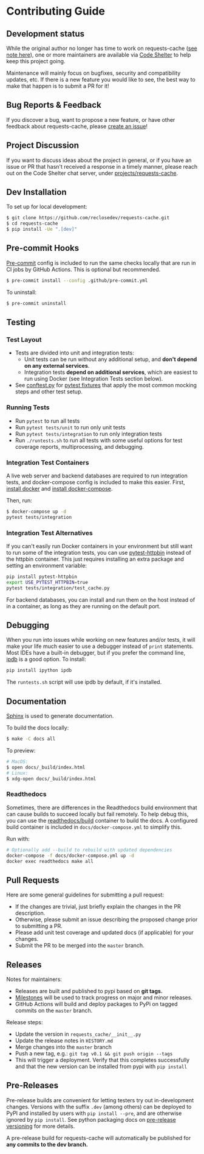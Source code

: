 # Contributing Guide

## Development status
While the original author no longer has time to work on requests-cache
([see note here](https://github.com/reclosedev/requests-cache/blob/master/CODESHELTER.md)),
one or more maintainers are available via [Code Shelter](https://www.codeshelter.co) to help keep
this project going.

Maintenance will mainly focus on bugfixes, security and compatibility updates, etc.
If there is a new feature you would like to see, the best way to make that happen is to submit a PR
for it!

## Bug Reports & Feedback
If you discover a bug, want to propose a new feature, or have other feedback about requests-cache, please
[create an issue](https://github.com/reclosedev/requests-cache/issues/new/choose)!

## Project Discussion
If you want to discuss ideas about the project in general, or if you have an issue or PR that hasn't
received a response in a timely manner, please reach out on the Code Shelter chat server, under
[projects/requests-cache](https://codeshelter.zulipchat.com/#narrow/stream/186993-projects/topic/requests-cache).

## Dev Installation
To set up for local development:

```bash
$ git clone https://github.com/reclosedev/requests-cache.git
$ cd requests-cache
$ pip install -Ue ".[dev]"
```

## Pre-commit Hooks
[Pre-commit](https://github.com/pre-commit/pre-commit) config is included to run the same checks
locally that are run in CI jobs by GitHub Actions. This is optional but recommended.
```bash
$ pre-commit install --config .github/pre-commit.yml
```

To uninstall:
```bash
$ pre-commit uninstall
```

## Testing

### Test Layout
* Tests are divided into unit and integration tests:
    * Unit tests can be run without any additional setup, and **don't depend on any external services**.
    * Integration tests **depend on additional services**, which are easiest to run using Docker
      (see Integration Tests section below).
* See [conftest.py](https://github.com/reclosedev/requests-cache/blob/master/tests/conftest.py) for
  [pytest fixtures](https://docs.pytest.org/en/stable/fixture.html) that apply the most common
  mocking steps and other test setup.
  
### Running Tests
* Run `pytest` to run all tests
* Run `pytest tests/unit` to run only unit tests
* Run `pytest tests/integration` to run only integration tests
* Run `./runtests.sh` to run all tests with some useful options for test coverage reports,
  multiprocessing, and debugging.

### Integration Test Containers
A live web server and backend databases are required to run integration tests, and docker-compose
config is included to make this easier. First, [install docker](https://docs.docker.com/get-docker/)
and [install docker-compose](https://docs.docker.com/compose/install/).

Then, run:
```bash
$ docker-compose up -d
pytest tests/integration
```

### Integration Test Alternatives
If you can't easily run Docker containers in your environment but still want to run some of the
integration tests, you can use [pytest-httpbin](https://github.com/kevin1024/pytest-httpbin) instead
of the httpbin container. This just requires installing an extra package and setting an environment
variable:
```bash
pip install pytest-httpbin
export USE_PYTEST_HTTPBIN=true
pytest tests/integration/test_cache.py
```

For backend databases, you can install and run them on the host instead of in a container, as long
as they are running on the default port.

## Debugging
When you run into issues while working on new features and/or tests, it will make your life much easier
to use a debugger instead of `print` statements. Most IDEs have a built-in debugger, but if
you prefer the command line, [ipdb](https://github.com/gotcha/ipdb) is a good option. To install:
```bash
pip install ipython ipdb
```

The `runtests.sh` script will use ipdb by default, if it's installed.

## Documentation
[Sphinx](http://www.sphinx-doc.org/en/master/) is used to generate documentation.

To build the docs locally:
```bash
$ make -C docs all
```

To preview:
```bash
# MacOS:
$ open docs/_build/index.html
# Linux:
$ xdg-open docs/_build/index.html
```

### Readthedocs
Sometimes, there are differences in the Readthedocs build environment that can cause builds to
succeed locally but fail remotely. To help debug this, you can use the 
[readthedocs/build](https://github.com/readthedocs/readthedocs-docker-images) container to build
the docs. A configured build container is included in `docs/docker-compose.yml` to simplify this.

Run with:
```bash
# Optionally add --build to rebuild with updated dependencies
docker-compose -f docs/docker-compose.yml up -d
docker exec readthedocs make all
```

## Pull Requests
Here are some general guidelines for submitting a pull request:

- If the changes are trivial, just briefly explain the changes in the PR description.
- Otherwise, please submit an issue describing the proposed change prior to submitting a PR.
- Please add unit test coverage and updated docs (if applicable) for your changes.
- Submit the PR to be merged into the `master` branch.

## Releases
Notes for maintainers:
- Releases are built and published to pypi based on **git tags.**
- [Milestones](https://github.com/reclosedev/requests-cache/milestones) will be used to track
progress on major and minor releases. 
- GitHub Actions will build and deploy packages to PyPi on tagged commits
on the `master` branch.
  
Release steps:
- Update the version in `requests_cache/__init__.py`
- Update the release notes in `HISTORY.md`
- Merge changes into the `master` branch
- Push a new tag, e.g.: `git tag v0.1 && git push origin --tags`
- This will trigger a deployment. Verify that this completes successfully and that the new version
  can be installed from pypi with `pip install`

## Pre-Releases
Pre-release builds are convenient for letting testers try out in-development changes. Versions with
the suffix `.dev` (among others) can be deployed to PyPI and installed by users with `pip install --pre`,
and are otherwise ignored by `pip install`. See python packaging docs on
[pre-release versioning](https://packaging.python.org/guides/distributing-packages-using-setuptools/#pre-release-versioning)
for more details.

A pre-release build for requests-cache will automatically be published for **any commits to the dev branch.**
